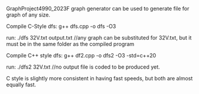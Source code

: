 GraphProject4990_2023F
graph generator can be used to generate file for graph of any size.


Compile C-Style dfs:
g++ dfs.cpp -o dfs -O3

run:
./dfs 32V.txt output.txt  //any graph can be substituted for 32V.txt, but it must be in the same folder as the compiled program

Compile C++ style dfs:
g++ df2.cpp -o dfs2 -O3 -std=c++20

run:
./dfs2 32V.txt  //no output file is coded to be produced yet.

C style is slightly more consistent in having fast speeds, but both are almost equally fast.

